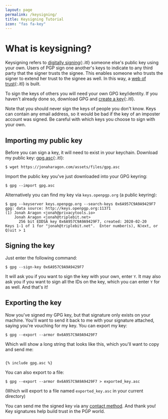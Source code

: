 ```yaml
---
layout: page
permalink: /keysigning/
title: Keysigning Tutorial
icon: "fas fa-key"
---
```


# What is keysigning?

Keysigning refers to [digitally signing](https://en.wikipedia.org/wiki/Digital_signature){:.itl} someone else's public key using your own. Users of PGP sign one another's keys to indicate to any third party that the signer trusts the signee. This enables someone who trusts the signer to extend her trust to the signee as well. In this way, a [web of trust](https://en.wikipedia.org/wiki/Web_of_trust){:.itl} is built.

To sign the keys of others you will need your own GPG key/identity. If you haven't already done so, download GPG and [create a key](https://mikaela.info/r/gpg){:.itl}.

Note that you should never sign the keys of people you don't know. Keys can contain any email address, so it would be bad if the key of an imposter account was signed. Be careful with which keys you choose to sign with your own.

## Importing my public key

Before you can sign a key, it will need to exist in your keychain. Download my public key: [gpg.asc](/assets/files/gpg.asc){:.itl}:

```
$ wget https://jonaharagon.com/assets/files/gpg.asc
```

Import the public key you've just downloaded into your GPG keyring:

```
$ gpg --import gpg.asc
```

Alternatively you can find my key via `keys.openpgp.org` (a public keyring):

```
$ gpg --keyserver keys.openpgp.org --search-keys 0x6A957C9A9A9429F7
gpg: data source: http://keys.openpgp.org:11371
(1)	Jonah Aragon <jonah@privacytools.io>
	Jonah Aragon <jonah@triplebit.net>
	  256 bit EDDSA key 0x6A957C9A9A9429F7, created: 2020-02-20
Keys 1-1 of 1 for "jonah@triplebit.net".  Enter number(s), N)ext, or Q)uit > 1
```

## Signing the key

Just enter the following command:

```
$ gpg --sign-key 0x6A957C9A9A9429F7
```

It will ask you if you want to sign the key with your own, enter `Y`. It may also ask you if you want to sign all the IDs on the key, which you can enter `Y` for as well. And that's it!

## Exporting the key

Now you've signed my GPG key, but that signature only exists on your machine. You'll want to send it back to me with your signature attached, saying you're vouching for my key. You can export my key:

```
$ gpg --export --armor 0x6A957C9A9A9429F7
```

Which will show a long string that looks like this, which you'll want to copy and send me:

<pre class="pre-scrollable"><code>
{% include gpg.asc %}
</code></pre>

You can also export to a file:

```
$ gpg --export --armor 0x6A957C9A9A9429F7 > exported_key.asc
```

(Which will export to a file named `exported_key.asc` in your current directory)

You can send me the signed key via any [contact method](/). And thank you! Key signatures help build trust in the PGP world.
